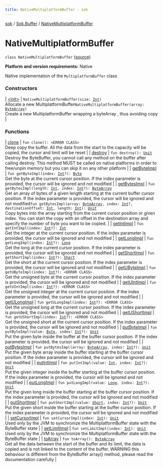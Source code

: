 ```yaml
---
title: NativeMultiplatformBuffer - sok
---
```


[sok](../../index.html) / [Sok.Buffer](../index.html) / [NativeMultiplatformBuffer](./index.html)

# NativeMultiplatformBuffer

`class NativeMultiplatformBuffer` [(source)](https://github.com/SeekDaSky/Sok/tree/master/native/sok-native-linux/src/Sok/Buffer/NativeMultiplatformBuffer.kt#L18)

**Platform and version requirements:** Native

Native implementation of the `MultiplatformBuffer` class

### Constructors

| [&lt;init&gt;](-init-.html) | `NativeMultiplatformBuffer(size: `[`Int`](https://kotlinlang.org/api/latest/jvm/stdlib/kotlin/-int/index.html)`)`<br>Allocate a new MultiplatformBuffer`NativeMultiplatformBuffer(array: `[`ByteArray`](https://kotlinlang.org/api/latest/jvm/stdlib/kotlin/-byte-array/index.html)`)`<br>Create a new MultiplatformBuffer wrapping a byteArray , thus avoiding copy |

### Functions

| [clone](clone.html) | `fun clone(): <ERROR CLASS>`<br>Deep copy the buffer. All the data from the start to the capacity will be copied, the cursor and limit will be reset |
| [destroy](destroy.html) | `fun destroy(): `[`Unit`](https://kotlinlang.org/api/latest/jvm/stdlib/kotlin/-unit/index.html)<br>Destroy the ByteBuffer, you cannot call any method on the buffer after calling destroy. This method MUST be called on native platforms in order to free/unpin memory but you can skip it on any other platform |
| [getByteImpl](get-byte-impl.html) | `fun getByteImpl(index: `[`Int`](https://kotlinlang.org/api/latest/jvm/stdlib/kotlin/-int/index.html)`?): `[`Byte`](https://kotlinlang.org/api/latest/jvm/stdlib/kotlin/-byte/index.html)<br>Get the byte at the current cursor position. If the index parameter is provided, the cursor will be ignored and not modified |
| [getBytesImpl](get-bytes-impl.html) | `fun getBytesImpl(length: `[`Int`](https://kotlinlang.org/api/latest/jvm/stdlib/kotlin/-int/index.html)`, index: `[`Int`](https://kotlinlang.org/api/latest/jvm/stdlib/kotlin/-int/index.html)`?): `[`ByteArray`](https://kotlinlang.org/api/latest/jvm/stdlib/kotlin/-byte-array/index.html)<br>Get an array of bytes of a given length starting at the current buffer cursor position. If the index parameter is provided, the cursor will be ignored and not modified`fun getBytesImpl(array: `[`ByteArray`](https://kotlinlang.org/api/latest/jvm/stdlib/kotlin/-byte-array/index.html)`, index: `[`Int`](https://kotlinlang.org/api/latest/jvm/stdlib/kotlin/-int/index.html)`?, destinationOffset: `[`Int`](https://kotlinlang.org/api/latest/jvm/stdlib/kotlin/-int/index.html)`, length: `[`Int`](https://kotlinlang.org/api/latest/jvm/stdlib/kotlin/-int/index.html)`): `[`Unit`](https://kotlinlang.org/api/latest/jvm/stdlib/kotlin/-unit/index.html)<br>Copy bytes into the array starting from the current cursor position or given index. You can start the copy with an offset in the destination array and specify the number of byte you want to be copied. |
| [getIntImpl](get-int-impl.html) | `fun getIntImpl(index: `[`Int`](https://kotlinlang.org/api/latest/jvm/stdlib/kotlin/-int/index.html)`?): `[`Int`](https://kotlinlang.org/api/latest/jvm/stdlib/kotlin/-int/index.html)<br>Get the integer at the current cursor position. If the index parameter is provided, the cursor will be ignored and not modified |
| [getLongImpl](get-long-impl.html) | `fun getLongImpl(index: `[`Int`](https://kotlinlang.org/api/latest/jvm/stdlib/kotlin/-int/index.html)`?): `[`Long`](https://kotlinlang.org/api/latest/jvm/stdlib/kotlin/-long/index.html)<br>Get the long at the current cursor position. If the index parameter is provided, the cursor will be ignored and not modified |
| [getShortImpl](get-short-impl.html) | `fun getShortImpl(index: `[`Int`](https://kotlinlang.org/api/latest/jvm/stdlib/kotlin/-int/index.html)`?): `[`Short`](https://kotlinlang.org/api/latest/jvm/stdlib/kotlin/-short/index.html)<br>Get the short at the current cursor position. If the index parameter is provided, the cursor will be ignored and not modified |
| [getUByteImpl](get-u-byte-impl.html) | `fun getUByteImpl(index: `[`Int`](https://kotlinlang.org/api/latest/jvm/stdlib/kotlin/-int/index.html)`?): <ERROR CLASS>`<br>Get the unsigned byte at the current cursor position. If the index parameter is provided, the cursor will be ignored and not modified |
| [getUIntImpl](get-u-int-impl.html) | `fun getUIntImpl(index: `[`Int`](https://kotlinlang.org/api/latest/jvm/stdlib/kotlin/-int/index.html)`?): <ERROR CLASS>`<br>Get the unsigned integer at the current cursor position. If the index parameter is provided, the cursor will be ignored and not modified |
| [getULongImpl](get-u-long-impl.html) | `fun getULongImpl(index: `[`Int`](https://kotlinlang.org/api/latest/jvm/stdlib/kotlin/-int/index.html)`?): <ERROR CLASS>`<br>Get the unsigned long at the current cursor position. If the index parameter is provided, the cursor will be ignored and not modified |
| [getUShortImpl](get-u-short-impl.html) | `fun getUShortImpl(index: `[`Int`](https://kotlinlang.org/api/latest/jvm/stdlib/kotlin/-int/index.html)`?): <ERROR CLASS>`<br>Get the unsigned short at the current cursor position. If the index parameter is provided, the cursor will be ignored and not modified |
| [putByteImpl](put-byte-impl.html) | `fun putByteImpl(value: `[`Byte`](https://kotlinlang.org/api/latest/jvm/stdlib/kotlin/-byte/index.html)`, index: `[`Int`](https://kotlinlang.org/api/latest/jvm/stdlib/kotlin/-int/index.html)`?): `[`Unit`](https://kotlinlang.org/api/latest/jvm/stdlib/kotlin/-unit/index.html)<br>Put the given byte inside the buffer at the buffer cursor position. If the index parameter is provided, the cursor will be ignored and not modified |
| [putBytesImpl](put-bytes-impl.html) | `fun putBytesImpl(array: `[`ByteArray`](https://kotlinlang.org/api/latest/jvm/stdlib/kotlin/-byte-array/index.html)`, index: `[`Int`](https://kotlinlang.org/api/latest/jvm/stdlib/kotlin/-int/index.html)`?): `[`Unit`](https://kotlinlang.org/api/latest/jvm/stdlib/kotlin/-unit/index.html)<br>Put the given byte array inside the buffer starting at the buffer cursor position. If the index parameter is provided, the cursor will be ignored and not modified |
| [putIntImpl](put-int-impl.html) | `fun putIntImpl(value: `[`Int`](https://kotlinlang.org/api/latest/jvm/stdlib/kotlin/-int/index.html)`, index: `[`Int`](https://kotlinlang.org/api/latest/jvm/stdlib/kotlin/-int/index.html)`?): `[`Unit`](https://kotlinlang.org/api/latest/jvm/stdlib/kotlin/-unit/index.html)<br>Put the given integer inside the buffer starting at the buffer cursor position. If the index parameter is provided, the cursor will be ignored and not modified |
| [putLongImpl](put-long-impl.html) | `fun putLongImpl(value: `[`Long`](https://kotlinlang.org/api/latest/jvm/stdlib/kotlin/-long/index.html)`, index: `[`Int`](https://kotlinlang.org/api/latest/jvm/stdlib/kotlin/-int/index.html)`?): `[`Unit`](https://kotlinlang.org/api/latest/jvm/stdlib/kotlin/-unit/index.html)<br>Put the given long inside the buffer starting at the buffer cursor position. If the index parameter is provided, the cursor will be ignored and not modified |
| [putShortImpl](put-short-impl.html) | `fun putShortImpl(value: `[`Short`](https://kotlinlang.org/api/latest/jvm/stdlib/kotlin/-short/index.html)`, index: `[`Int`](https://kotlinlang.org/api/latest/jvm/stdlib/kotlin/-int/index.html)`?): `[`Unit`](https://kotlinlang.org/api/latest/jvm/stdlib/kotlin/-unit/index.html)<br>Put the given short inside the buffer starting at the buffer cursor position. If the index parameter is provided, the cursor will be ignored and not modified |
| [setCursorImpl](set-cursor-impl.html) | `fun setCursorImpl(index: `[`Int`](https://kotlinlang.org/api/latest/jvm/stdlib/kotlin/-int/index.html)`): `[`Unit`](https://kotlinlang.org/api/latest/jvm/stdlib/kotlin/-unit/index.html)<br>Used only by the JVM to synchronize the MultiplatformBuffer state with the ByteBuffer state |
| [setLimitImpl](set-limit-impl.html) | `fun setLimitImpl(index: `[`Int`](https://kotlinlang.org/api/latest/jvm/stdlib/kotlin/-int/index.html)`): `[`Unit`](https://kotlinlang.org/api/latest/jvm/stdlib/kotlin/-unit/index.html)<br>Used only by the JVM to synchronize the MultiplatformBuffer state with the ByteBuffer state |
| [toArray](to-array.html) | `fun toArray(): `[`ByteArray`](https://kotlinlang.org/api/latest/jvm/stdlib/kotlin/-byte-array/index.html)<br>Get all the data between the start of the buffer and its limit, the data is copied and is not linked to the content of the buffer. WARNING this behaviour is different from the ByteBuffer array() method, please read the documentation carefully |

